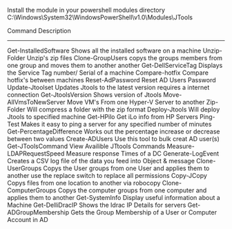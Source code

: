 Install the module in your powershell modules directory
C:\Windows\System32\WindowsPowerShell\v1.0\Modules\JTools


Command                  Description
-------                  -----------
Get-InstalledSoftware    Shows all the installed software on a machine
Unzip-Folder             Unzip's zip files
Clone-GroupUsers         copys the groups members from one group and moves them to another another
Get-DellServiceTag       Displays the Service Tag number/ Serial of a machine
Compare-hotfix           Compare hotfix's between machines
Reset-AdPassword         Reset AD Users Password
Update-Jtoolset          Updates Jtools to the latest version requires a internet connection
Get-JtoolsVersion        Shows version of Jtools
Move-AllVmsToNewServer   Move VM's From one Hyper-V Server to another
Zip-Folder               Will compress a folder with the zip format
Deploy-Jtools            Will deploy Jtools to specified machine
Get-HPilo                Get iLo info from HP Servers
Ping-Test                Makes it easy to ping a server for any specified number of minutes
Get-PercentageDifference Works out the percentage increase or decrease between two values
Create-ADUsers           Use this tool to bulk creat AD user(s)
Get-JToolsCommand        View Availible JTtools Commands
Measure-LDAPRequestSpeed Measure response Times of a DC
Generate-LogEvent        Creates a CSV log file of the data you feed into Object & message
Clone-UserGroups         Copys the User groups from one User and applies them to another use the replace switch to replace all permissions
Copy-JCopy               Copys files from one location to another via robocopy
Clone-ComputerGroups     Copys the computer groups from one computer and applies them to another
Get-SystemInfo           Display useful information about a Machine
Get-DelliDracIP          Shows the Idrac IP Details for servers
Get-ADGroupMembership    Gets the Group Membership of a User or Computer Account in AD
